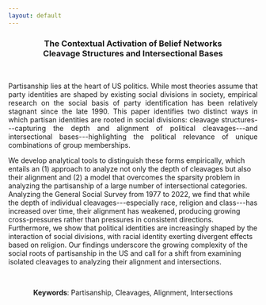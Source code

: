 ```yaml
---
layout: default
---
```


<h3 align="center"> <strong>The Contextual Activation of Belief Networks</strong> <br> Cleavage Structures and Intersectional Bases </h3>

&nbsp;
&nbsp;

<p align="justify">
Partisanship lies at the heart of US politics. While most theories assume that party identities are shaped by existing social divisions in society, empirical research on the social basis of party identification has been relatively stagnant since the late 1990. This paper identifies two distinct ways in which partisan identities are rooted in social divisions: cleavage structures---capturing the depth and alignment of political cleavages---and intersectional bases---highlighting the political relevance of unique combinations of group memberships. 

We develop analytical tools to distinguish these forms empirically, which entails an (1) approach to analyze not only the depth of cleavages but also their alignment and (2) a model that overcomes the sparsity problem in analyzing the partisanship of a large number of intersectional categories. Analyzing the General Social Survey from 1977 to 2022, we find that while the depth of individual cleavages---especially race, religion and class---has increased over time, their alignment has weakened, producing growing cross-pressures rather than pressures in consistent directions. Furthermore, we show that political identities are increasingly shaped by the interaction of social divisions, with racial identity exerting divergent effects based on religion. Our findings underscore the growing complexity of the social roots of partisanship in the US and call for a shift from examining isolated cleavages to analyzing their alignment and intersections.
</p>

&nbsp;

<center>
<strong>Keywords</strong>:  Partisanship, Cleavages, Alignment, Intersections
</center>